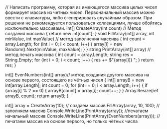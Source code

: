 // Написать программу, которая из имеющегося массива целых чисел формирует массив из четных чисел. Первоначальный массив можно ввести с клавиатуры, либо сгенерировать случайным образом. При решении не рекомендуется пользоваться коллекциями, лучше обойтись исключительно массивами.
int[] CreateArray(int count) // Метод создания массива
{
return new int[count];
}
void FillArray(int[] array, int minValue, int maxValue) // метод заполнения массива
{
    int count = array.Length;
    for (int i = 0; i < count; i++)
    {
        array[i] = new Random().Next(minValue, maxValue);
    }
}
string PrintArray(int[] array) // метод печать массива
{
    int count = array.Length;
    string res = String.Empty;
    for (int i = 0; i < count; i++)
    {
        res += $"{array[i]} ";
    }
    return res;
}

int[] EvenNumbers(int[] array)// метод создания другого массива на основе первого, состоящего из чётных чисел
{
    int[] arrayB = new int[array.Length];
    int count = 0;
    for (int i = 0; i < array.Length; i++)
    {
        if (array[i] % 2 == 0)
        {
            arrayB[count] = array[i];
            count++;
        }
    }
    Array.Resize(ref arrayB, count);
    return arrayB;
}

int[] array = CreateArray(10); // создаем массив
FillArray(array, 10, 100); // заполняем массив
Console.WriteLine(PrintArray(array)); //печатаем начальный массив
Console.WriteLine(PrintArray(EvenNumbers(array))); // печатаем массив на основе первого, но только чётных числа
